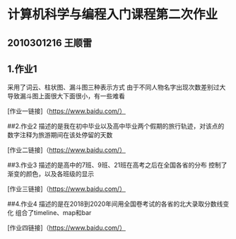 # 计算机科学与编程入门课程第二次作业
## 2010301216 王顺雷
## 1.作业1
采用了词云、柱状图、漏斗图三种表示方式
由于不同人物名字出现次数差别过大导致漏斗图上面很大下面很小，有一些难看

[作业一链接]（https://www.baidu.com/）

##2.作业2
描述的是我在初中毕业以及高中毕业两个假期的旅行轨迹，对该点的数字注释为旅游期间在该处停留的天数

[作业二链接]（https://www.baidu.com/）

##3.作业3
描述的是高中的7班、9班、21班在高考之后在全国各省的分布
控制了渐变的颜色，以及各班级的显示

[作业三链接]（https://www.baidu.com/）

##4.作业4
描述的是在2018到2020年间用全国卷考试的各省的北大录取分数线变化
组合了timeline、map和bar

[作业四链接]（https://www.baidu.com/）


